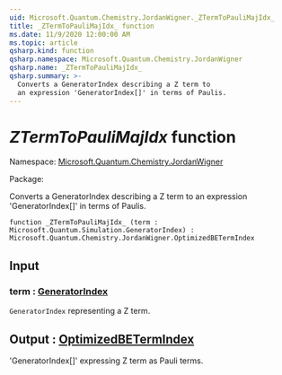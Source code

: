 ```yaml
---
uid: Microsoft.Quantum.Chemistry.JordanWigner._ZTermToPauliMajIdx_
title: _ZTermToPauliMajIdx_ function
ms.date: 11/9/2020 12:00:00 AM
ms.topic: article
qsharp.kind: function
qsharp.namespace: Microsoft.Quantum.Chemistry.JordanWigner
qsharp.name: _ZTermToPauliMajIdx_
qsharp.summary: >-
  Converts a GeneratorIndex describing a Z term to
  an expression 'GeneratorIndex[]' in terms of Paulis.
---
```


# _ZTermToPauliMajIdx_ function

Namespace: [Microsoft.Quantum.Chemistry.JordanWigner](xref:Microsoft.Quantum.Chemistry.JordanWigner)

Package: [](https://nuget.org/packages/)


Converts a GeneratorIndex describing a Z term toan expression 'GeneratorIndex[]' in terms of Paulis.

```qsharp
function _ZTermToPauliMajIdx_ (term : Microsoft.Quantum.Simulation.GeneratorIndex) : Microsoft.Quantum.Chemistry.JordanWigner.OptimizedBETermIndex
```


## Input

### term : [GeneratorIndex](xref:Microsoft.Quantum.Simulation.GeneratorIndex)

`GeneratorIndex` representing a Z term.



## Output : [OptimizedBETermIndex](xref:Microsoft.Quantum.Chemistry.JordanWigner.OptimizedBETermIndex)

'GeneratorIndex[]' expressing Z term as Pauli terms.